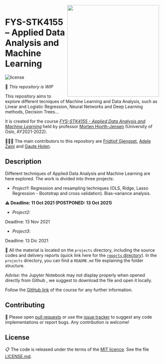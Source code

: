 
 <img align="right" width="300" src="https://user-images.githubusercontent.com/59051647/134805563-ac2b3d50-c0b2-4acd-a22a-32d7dc1fd999.jpg">

 # FYS-STK4155 – Applied Data Analysis and Machine Learning

![license](https://img.shields.io/github/license/adelezaini/MachineLearning)

🚧 *This repository is WIP*

This repository aims to explore different tecniques of Machine Learning and Data Analysis, such as Linear and Logistic Regression, Neural Networks and Deep Learning methods, Decision Trees...

It is created for the course [*FYS-STK4155 - Applied Data Analysis and Machine Learning*](https://www.uio.no/studier/emner/matnat/fys/FYS-STK4155/index-eng.html) held by professor [Morten Hjorth-Jensen](https://github.com/mhjensen) (University of Oslo, AY2021-2022).

👩🏻‍💻 The main contributors to this repository are [Fridtjof Gjengset](https://github.com/fridtjrg), [Adele Zaini](https://github.com/adelezaini) and [Gaute Holen](https://github.com/GauteHolen).


## Description
Different techniques of Applied Data Analysis and Machine Learning are here explored. The work is divided into three projects:

- *Project1*: Regression and resampling techniques (OLS, Ridge, Lasso Regression - Bootstrap and cross validation). Bias-variance analysis.

**⚠️ Deadline: 11 Oct 2021 (POSTPONED: 13 Oct 2021)**
- *Project2*:

Deadline: 13 Nov 2021

- *Project3*:

Deadline: 13 Dic 2021

📂 All the material is located on the ```projects``` directory, including the source codes and delivery reports (quick link here for the [```reports``` directory](https://github.com/fridtjrg/FYS-STK4155/tree/main/projects/reports)). In the ```projects``` directory, you can find a `README.md` file explaining the folder structure.

*Advise*: the Jupyter Notebook may not display properly when opened directly from Github , we suggest to download the file and open it locally.

Follow the [GitHub link](https://github.com/CompPhysics/MachineLearning) of the course for any further information.


## Contributing

🚧 Please open [pull requests](https://github.com/fridtjrg/FYS-STK4155/pulls) or use the [issue tracker](https://github.com/fridtjrg/FYS-STK4155/issues) to suggest any code implementations or report bugs. Any contribution is welcome! 

## License

📋 The code is released under the terms of the [MIT licence](https://opensource.org/licenses/MIT). See the file [LICENSE.md](https://github.com/fridtjrg/FYS-STK4155/blob/master/LICENSE).
